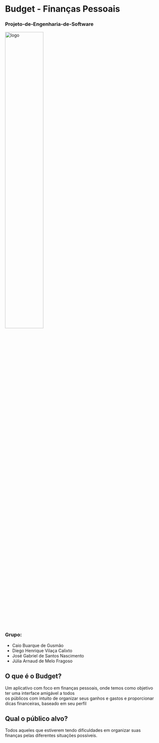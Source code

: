 # **Budget - Finanças Pessoais**

### Projeto-de-Engenharia-de-Software

<img src="https://user-images.githubusercontent.com/112400309/234378820-107fe86a-73f5-489f-ad25-aaedff99fe64.png" alt="logo" width="50%">



### Grupo: 
* Caio Buarque de Gusmão 
* Diego Henrique Vilaça Calixto
* José Gabriel de Santos Nascimento
* Júlia Arnaud de Melo Fragoso


## O que é o Budget?
Um aplicativo com foco em finanças pessoais, onde temos como objetivo ter uma interface amigável a todos<br> os públicos com intuito de organizar seus ganhos e gastos e proporcionar dicas financeiras, baseado em seu perfil

## Qual o público alvo? 
Todos aqueles que estiverem tendo dificuldades em organizar suas finanças pelas diferentes situações possíveis.


